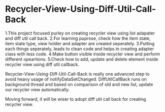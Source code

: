 # Recycler-View-Using-Diff-Util-Call-Back
1.This project focused purley on creating recycler view using list adapater and diff util call back.
2.For learning puprose, check how the item state, item state type, view holder and adapter are created seperately.
3.Putting each things seperately, leads to clean code and helps in creating adapter class with less code.
4.Make button visible inside recycler view and perform different opeartions.
5.Check how to add, update and delete element inside recycler view using diff util callback.

Recycler-View-Using-Diff-Util-Call-Back is really one advanced step to avoid heavy usage of notifyDataSetChanged.
DiffUtilCallBack runs on background thread and based on comparison of old and new list, update our recycler view automatically.

Moving forward, it will be wiser to adopt diff util call back for creating recycler view.
